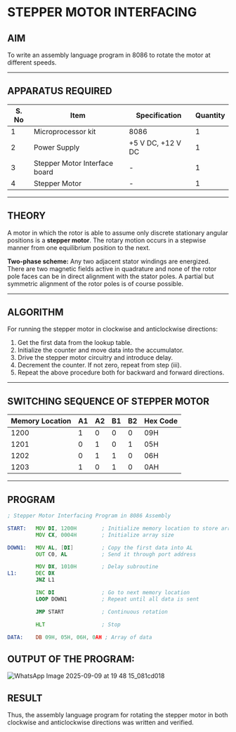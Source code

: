 # STEPPER MOTOR INTERFACING

## AIM
To write an assembly language program in 8086 to rotate the motor at different speeds.

---

## APPARATUS REQUIRED

| S. No | Item                        | Specification   | Quantity |
|-------|-----------------------------|-----------------|----------|
| 1     | Microprocessor kit          | 8086            | 1        |
| 2     | Power Supply                | +5 V DC, +12 V DC | 1      |
| 3     | Stepper Motor Interface board | -             | 1        |
| 4     | Stepper Motor               | -               | 1        |

---

## THEORY
A motor in which the rotor is able to assume only discrete stationary angular positions is a **stepper motor**. The rotary motion occurs in a stepwise manner from one equilibrium position to the next.  

**Two-phase scheme:** Any two adjacent stator windings are energized. There are two magnetic fields active in quadrature and none of the rotor pole faces can be in direct alignment with the stator poles. A partial but symmetric alignment of the rotor poles is of course possible.

---

## ALGORITHM
For running the stepper motor in clockwise and anticlockwise directions:

1. Get the first data from the lookup table.  
2. Initialize the counter and move data into the accumulator.  
3. Drive the stepper motor circuitry and introduce delay.  
4. Decrement the counter. If not zero, repeat from step (iii).  
5. Repeat the above procedure both for backward and forward directions.  

---

## SWITCHING SEQUENCE OF STEPPER MOTOR

| Memory Location | A1 | A2 | B1 | B2 | Hex Code |
|-----------------|----|----|----|----|----------|
| 1200            | 1  | 0  | 0  | 0  | 09H      |
| 1201            | 0  | 1  | 0  | 1  | 05H      |
| 1202            | 0  | 1  | 1  | 0  | 06H      |
| 1203            | 1  | 0  | 1  | 0  | 0AH      |

---

## PROGRAM

```asm
; Stepper Motor Interfacing Program in 8086 Assembly

START:   MOV DI, 1200H        ; Initialize memory location to store array
         MOV CX, 0004H        ; Initialize array size

DOWN1:   MOV AL, [DI]         ; Copy the first data into AL
         OUT C0, AL           ; Send it through port address

         MOV DX, 1010H        ; Delay subroutine
L1:      DEC DX
         JNZ L1

         INC DI               ; Go to next memory location
         LOOP DOWN1           ; Repeat until all data is sent

         JMP START            ; Continuous rotation

         HLT                  ; Stop

DATA:    DB 09H, 05H, 06H, 0AH ; Array of data
```
## OUTPUT OF THE PROGRAM:
![WhatsApp Image 2025-09-09 at 19 48 15_081cd018](https://github.com/user-attachments/assets/8fae7a3f-548e-44e9-94fc-eacad5dc172c)
## RESULT

Thus, the assembly language program for rotating the stepper motor in both clockwise and anticlockwise directions was written and verified.
